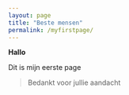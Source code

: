 ```yaml
---
layout: page
title: "Beste mensen"
permalink: /myfirstpage/
---
```

**Hallo** 

Dit is mijn eerste page

> Bedankt voor jullie aandacht